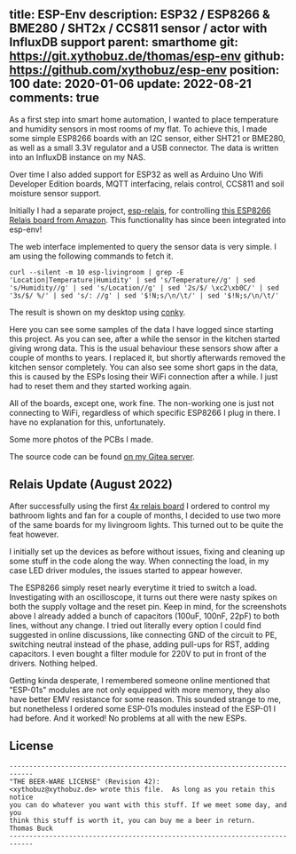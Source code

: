 title: ESP-Env
description: ESP32 / ESP8266 & BME280 / SHT2x / CCS811 sensor / actor with InfluxDB support
parent: smarthome
git: https://git.xythobuz.de/thomas/esp-env
github: https://github.com/xythobuz/esp-env
position: 100
date: 2020-01-06
update: 2022-08-21
comments: true
---

<!--% backToParent() %-->

As a first step into smart home automation, I wanted to place temperature and humidity sensors in most rooms of my flat.
To achieve this, I made some simple ESP8266 boards with an I2C sensor, either SHT21 or BME280, as well as a small 3.3V regulator and a USB connector.
The data is written into an InfluxDB instance on my NAS.

Over time I also added support for ESP32 as well as Arduino Uno Wifi Developer Edition boards, MQTT interfacing, relais control, CCS811 and soil moisture sensor support.

Initially I had a separate project, [esp-relais](https://git.xythobuz.de/thomas/esp-relais), for controlling [this ESP8266 Relais board from Amazon](https://amzn.to/3FQdOXB).
This functionality has since been integrated into esp-env!

<!--%
lightgallery([
    [ "img/espenv_10.jpg", "BME280 bedroom, front" ],
    [ "img/espenv_17.jpg", "SHT21 kitchen, front" ],
    [ "img/esp_env_relais_2.jpg", "Bathroom Relais insides" ],
])
%-->

The web interface implemented to query the sensor data is very simple.
I am using the following commands to fetch it.

    curl --silent -m 10 esp-livingroom | grep -E 'Location|Temperature|Humidity' | sed 's/Temperature//g' | sed 's/Humidity//g' | sed 's/Location//g' | sed '2s/$/ \xc2\xb0C/' | sed '3s/$/ %/' | sed 's/: //g' | sed '$!N;s/\n/\t/' | sed '$!N;s/\n/\t/'

The result is shown on my desktop using [conky](http://conky.sourceforge.net/docs.html).

<!--%
lightgallery([
    [ "img/espenv_screen.png", "Screenshot of web interface" ],
    [ "img/espenv_desktop.png", "Screenshot of desktop data" ]
])
%-->

Here you can see some samples of the data I have logged since starting this project.
As you can see, after a while the sensor in the kitchen started giving wrong data.
This is the usual behaviour these sensors show after a couple of months to years.
I replaced it, but shortly afterwards removed the kitchen sensor completely.
You can also see some short gaps in the data, this is caused by the ESPs losing their WiFi connection after a while.
I just had to reset them and they started working again.

<!--%
lightgallery([
    [ "img/espenv_1.png", "Humidity data from ca. 7 months" ],
    [ "img/espenv_2.png", "Temperature data from ca. 7 months" ]
])
%-->
All of the boards, except one, work fine.
The non-working one is just not connecting to WiFi, regardless of which specific ESP8266 I plug in there.
I have no explanation for this, unfortunately.

<div class="collapse">Some more photos of the PCBs I made.</div>
<div class="collapsecontent">
<!--%
lightgallery([
    [ "img/esp_env_relais_1.jpg", "Bathroom Relais in Box" ],
    [ "img/espenv_3.jpg", "BME280 livingroom, front" ],
    [ "img/espenv_4.jpg", "BME280 livingroom, front bare PCB" ],
    [ "img/espenv_5.jpg", "BME280 livingroom, back" ],
    [ "img/espenv_6.jpg", "SHT21 bathroom, case" ],
    [ "img/espenv_7.jpg", "SHT21 bathroom, front" ],
    [ "img/espenv_8.jpg", "SHT21 bathroom, back" ],
    [ "img/espenv_9.jpg", "BME280 bedroom, case" ],
    [ "img/espenv_11.jpg", "BME280 bedroom, back" ],
    [ "img/espenv_12.jpg", "BME280 storage, front" ],
    [ "img/espenv_13.jpg", "BME280 storage, back" ],
    [ "img/espenv_14.jpg", "non-working, front" ],
    [ "img/espenv_15.jpg", "non-working, back" ],
    [ "img/espenv_16.jpg", "SHT21 kitchen, case" ],
    [ "img/espenv_18.jpg", "SHT21 kitchen, back" ]
])
%-->
</div>

The source code can be found [on my Gitea server](https://git.xythobuz.de/thomas/esp-env).

## Relais Update (August 2022)
<a class="anchor" name="relais_update"></a>

After successfully using the first [4x relais board](https://amzn.to/3FQdOXB) I ordered to control my bathroom lights and fan for a couple of months, I decided to use two more of the same boards for my livingroom lights.
This turned out to be quite the feat however.

I initially set up the devices as before without issues, fixing and cleaning up some stuff in the code along the way.
When connecting the load, in my case LED driver modules, the issues started to appear however.

<!--%
lightgallery([
    [ "img/esp_env_relais_scope_1.bmp", "Scope trace of Vcc and RST spikes" ],
    [ "img/esp_env_relais_scope_2.bmp", "Scope trace of Vcc and RST spikes" ],
    [ "img/esp_env_relais_scope_3.bmp", "Scope trace of Vcc and RST spikes" ],
    [ "img/esp_env_relais_scope_4.bmp", "Scope trace of Vcc and RST spikes" ],
    [ "img/esp_env_relais_scope_5.bmp", "Scope trace of Vcc and RST spikes" ],
])
%-->

The ESP8266 simply reset nearly everytime it tried to switch a load.
Investigating with an oscilloscope, it turns out there were nasty spikes on both the supply voltage and the reset pin.
Keep in mind, for the screenshots above I already added a bunch of capacitors (100uF, 100nF, 22pF) to both lines, without any change.
I tried out literally every option I could find suggested in online discussions, like connecting GND of the circuit to PE, switching neutral instead of the phase, adding pull-ups for RST, adding capacitors.
I even bought a filter module for 220V to put in front of the drivers.
Nothing helped.

<!--%
lightgallery([
    [ "img/esp_env_relais_test_1.jpg", "One of the two new relais setups, with power supply." ],
    [ "img/esp_env_relais_test_2.jpg", "Close-up of ESP-01 with capacitors for testing." ],
])
%-->

Getting kinda desperate, I remembered someone online mentioned that "ESP-01s" modules are not only equipped with more memory, they also have better EMV resistance for some reason.
This sounded strange to me, but nonetheless I ordered some ESP-01s modules instead of the ESP-01 I had before.
And it worked!
No problems at all with the new ESPs.

## License

    ----------------------------------------------------------------------------
    "THE BEER-WARE LICENSE" (Revision 42):
    <xythobuz@xythobuz.de> wrote this file.  As long as you retain this notice
    you can do whatever you want with this stuff. If we meet some day, and you
    think this stuff is worth it, you can buy me a beer in return.   Thomas Buck
    ----------------------------------------------------------------------------
